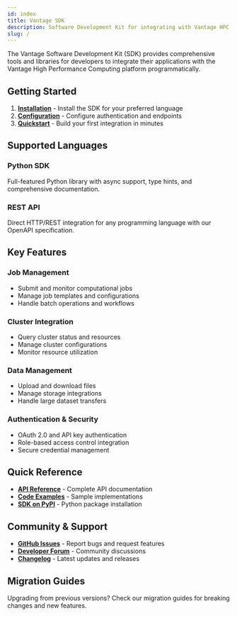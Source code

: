 ```yaml
---
id: index
title: Vantage SDK
description: Software Development Kit for integrating with Vantage HPC platform
slug: /
---
```


The Vantage Software Development Kit (SDK) provides comprehensive tools and libraries for developers to integrate their applications with the Vantage High Performance Computing platform programmatically.

## Getting Started

1. **[Installation](/sdk/installation)** - Install the SDK for your preferred language
2. **[Configuration](/sdk/configuration)** - Configure authentication and endpoints
3. **[Quickstart](/sdk/quickstart)** - Build your first integration in minutes

## Supported Languages

### Python SDK

Full-featured Python library with async support, type hints, and comprehensive documentation.

### REST API

Direct HTTP/REST integration for any programming language with our OpenAPI specification.

## Key Features

### Job Management

- Submit and monitor computational jobs
- Manage job templates and configurations
- Handle batch operations and workflows

### Cluster Integration

- Query cluster status and resources
- Manage cluster configurations
- Monitor resource utilization

### Data Management

- Upload and download files
- Manage storage integrations
- Handle large dataset transfers

### Authentication & Security

- OAuth 2.0 and API key authentication
- Role-based access control integration
- Secure credential management

## Quick Reference

- **[API Reference](/sdk/api)** - Complete API documentation
- **[Code Examples](https://github.com/omnivector-solutions/vantage-sdk-examples)** - Sample implementations
- **[SDK on PyPI](https://pypi.org/project/vantage-sdk/)** - Python package installation

## Community & Support

- **[GitHub Issues](https://github.com/omnivector-solutions/vantage-sdk/issues)** - Report bugs and request features
- **[Developer Forum](https://forum.vantage.omnivector.solutions/c/sdk)** - Community discussions
- **[Changelog](https://github.com/omnivector-solutions/vantage-sdk/releases)** - Latest updates and releases

## Migration Guides

Upgrading from previous versions? Check our migration guides for breaking changes and new features.
